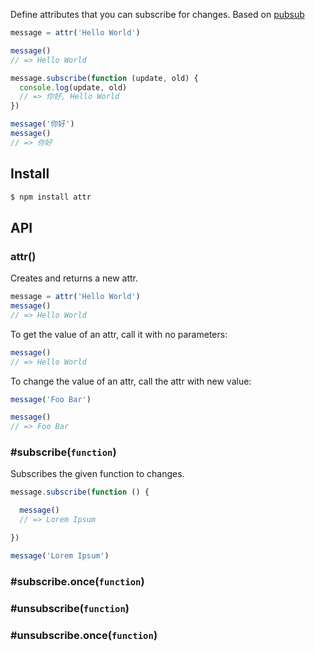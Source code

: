 Define attributes that you can subscribe for changes. Based on [pubsub](http://github.com/azer/pubsub)

```js
message = attr('Hello World')

message()
// => Hello World

message.subscribe(function (update, old) {
  console.log(update, old)
  // => 你好, Hello World
})

message('你好')
message()
// => 你好
```

## Install

```bash
$ npm install attr
```

## API

### attr()

Creates and returns a new attr.

```js
message = attr('Hello World')
message()
// => Hello World
```

To get the value of an attr, call it with no parameters:

```js
message()
// => Hello World
```

To change the value of an attr, call the attr with new value:

```js
message('Foo Bar')

message()
// => Foo Bar
```

### #subscribe(`function`)

Subscribes the given function to changes.

```js
message.subscribe(function () {

  message()
  // => Lorem Ipsum

})

message('Lorem Ipsum')
```

### #subscribe.once(`function`)

### #unsubscribe(`function`)

### #unsubscribe.once(`function`)
